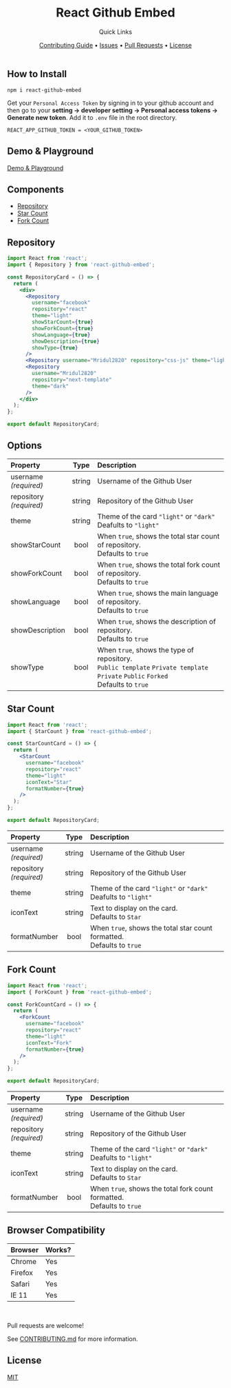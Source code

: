 #

<div align="center">
    <h1>React Github Embed</h1>
</div>

<div align="center">
    <p>Quick Links</p>
    <a href="CONTRIBUTING.md">Contributing Guide</a> •
    <a href="https://github.com/Mridul2820/react-github-embed/issues">Issues</a> •
    <a href="https://github.com/Mridul2820/react-github-embed/pulls">Pull Requests</a> •
    <a href="LICENSE">License</a>
</div>

<br />

## How to Install

```
npm i react-github-embed
```

Get your `Personal Access Token` by signing in to your github account and then go to your **setting -> developer setting -> Personal access tokens -> Generate new token**. Add it to `.env` file in the root directory.

```
REACT_APP_GITHUB_TOKEN = <YOUR_GITHUB_TOKEN>
```

## Demo & Playground

[Demo & Playground](https://react-github-embed.mridul.tech/)

## Components

- [Repository](#repository)
- [Star Count](#star-count)
- [Fork Count](#fork-count)

## Repository

```jsx
import React from 'react';
import { Repository } from 'react-github-embed';

const RepositoryCard = () => {
  return (
    <div>
      <Repository
        username="facebook"
        repository="react"
        theme="light"
        showStarCount={true}
        showForkCount={true}
        showLanguage={true}
        showDescription={true}
        showType={true}
      />
      <Repository username="Mridul2820" repository="css-js" theme="light" />
      <Repository
        username="Mridul2820"
        repository="next-template"
        theme="dark"
      />
    </div>
  );
};

export default RepositoryCard;
```

## Options

| Property                    |  Type  | Description                                                                                                                            |
| :-------------------------- | :----: | :------------------------------------------------------------------------------------------------------------------------------------- |
| username<br/>_(required)_   | string | Username of the Github User                                                                                                            |
| repository<br/>_(required)_ | string | Repository of the Github User                                                                                                          |
| theme<br/>                  | string | Theme of the card `"light"` or `"dark"`<br/>Deafults to `"light"`                                                                      |
| showStarCount               |  bool  | When `true`, shows the total star count of repository.<br/>Defaults to `true`                                                          |
| showForkCount               |  bool  | When `true`, shows the total fork count of repository.<br/>Defaults to `true`                                                          |
| showLanguage                |  bool  | When `true`, shows the main language of repository.<br/>Defaults to `true`                                                             |
| showDescription             |  bool  | When `true`, shows the description of repository.<br/>Defaults to `true`                                                               |
| showType                    |  bool  | When `true`, shows the type of repository.<br/>`Public template` `Private template` `Private` `Public` `Forked`<br/>Defaults to `true` |

## Star Count

```jsx
import React from 'react';
import { StarCount } from 'react-github-embed';

const StarCountCard = () => {
  return (
    <StarCount
      username="facebook"
      repository="react"
      theme="light"
      iconText="Star"
      formatNumber={true}
    />
  );
};

export default RepositoryCard;
```

| Property                    |  Type  | Description                                                               |
| :-------------------------- | :----: | :------------------------------------------------------------------------ |
| username<br/>_(required)_   | string | Username of the Github User                                               |
| repository<br/>_(required)_ | string | Repository of the Github User                                             |
| theme                       | string | Theme of the card `"light"` or `"dark"`<br/>Deafults to `"light"`         |
| iconText                    | string | Text to display on the card.<br/>Defaults to `Star`                       |
| formatNumber                |  bool  | When `true`, shows the total star count formatted.<br/>Defaults to `true` |

## Fork Count

```jsx
import React from 'react';
import { ForkCount } from 'react-github-embed';

const ForkCountCard = () => {
  return (
    <ForkCount
      username="facebook"
      repository="react"
      theme="light"
      iconText="Fork"
      formatNumber={true}
    />
  );
};

export default RepositoryCard;
```

| Property                    |  Type  | Description                                                               |
| :-------------------------- | :----: | :------------------------------------------------------------------------ |
| username<br/>_(required)_   | string | Username of the Github User                                               |
| repository<br/>_(required)_ | string | Repository of the Github User                                             |
| theme                       | string | Theme of the card `"light"` or `"dark"`<br/>Deafults to `"light"`         |
| iconText                    | string | Text to display on the card.<br/>Defaults to `Star`                       |
| formatNumber                |  bool  | When `true`, shows the total fork count formatted.<br/>Defaults to `true` |

## Browser Compatibility

| Browser | Works? |
| :------ | :----- |
| Chrome  | Yes    |
| Firefox | Yes    |
| Safari  | Yes    |
| IE 11   | Yes    |

<br/>

Pull requests are welcome!
<br/>

See [CONTRIBUTING.md](CONTRIBUTING.md) for more information.

## License

<a href="LICENSE">MIT</a>
